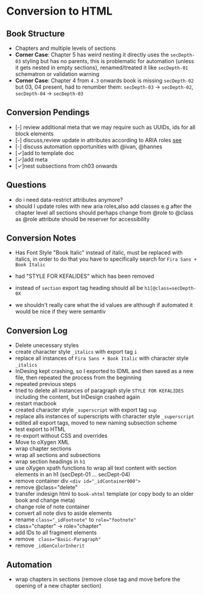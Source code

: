 # Conversion to HTML

##  Book Structure
- Chapters and multiple levels of sections
- __Corner Case__: Chapter 5 has weird nesting it directly uses the `secDepth-03` styling but has no parents, this is problematic for automation (unless it gets nested in empty sections), renamed/treated it like `secDepth-01` schematron or validation warning
- __Corner Case__: Chapter 4 from `4.3` onwards book is missing `secDepth-02` but 03, 04 present, had to renumber them:  `secDepth-03` →  `secDepth-02`, `secDepth-04` →  `secDepth-03`

## Conversion Pendings
- [-] review additional meta that we may require such as UUIDs, ids for all block elements
- [-] discuss,review update in attributes according to ARIA roles [see](https://www.accessiblepublishing.ca/epub-semantic-aria-roles/)
- [-] discuss automation opportunities with @ivan, @hannes
- [✓]add to template doc
- [✓]add meta
- [✓]nest subsections from ch03 onwards



## Questions 

- do i need data-restrict attributes anymore?
- should I update roles with new aria roles,also add classes e.g after the chapter level all sections should perhaps change from @role to @class as @role attribute should be reserver for accessibility





## Conversion Notes        
- Has Font Style "Book Italic" instead of italic, must be replaced with italics, in order to do that you have to specifically search for `Fira Sans + Book Italic`


- had "STYLE FOR KEFALIDES" which has been removed
- instead of `section` export tag heading should all be `h1[@class=secDepth-0X`
- we shouldn't really care what the id values are although if automated it would be nice if they were semantiv

## Conversion Log

- Delete unecessary styles
- create character style `_italics` with export tag `i`
- replace all instances of `Fira Sans + Book Italic` with character style `_italics`
- InDesing kept crashing, so I exported to IDML and then saved as a new file, then repeated the process from the beginning
- repeated previous steps
- tried to delete all instances of paragraph style `STYLE FOR KEFALIDES` including the content, but InDesign crashed again
- restart macbook
- created character style `_superscript` with export tag `sup`
- replace alls instances of superscripts with character style `_superscript`
- edited all export tags, moved to new naming subsection scheme
- test export to HTML
- re-export without CSS and overrides
- Move to oXygen XML
- wrap chapter sections
- wrap all sections and subsections
- wrap section headings in `h1`
- use oXygen xpath functions to wrap all text content with section elements in an h1 (secDept-01 … secDept-04)
- remove container div `<div id="_idContainer000">`
- remove @class="delete"
- transfer indesign html to `book-xhtml` template (or copy body to an older book and change meta)
- change role of note container
- convert all note divs to aside elements
- rename `class="_idFootnote"` to `role="footnote"` 
- class="chapter" → role="chapter"
- add IDs to all fragment elements
- remove ` class="Basic-Paragraph"`
- remove  `_idGenColorInherit`


## Automation

- wrap chapters in sections (remove close tag and move before the opening of a new chapter section)
